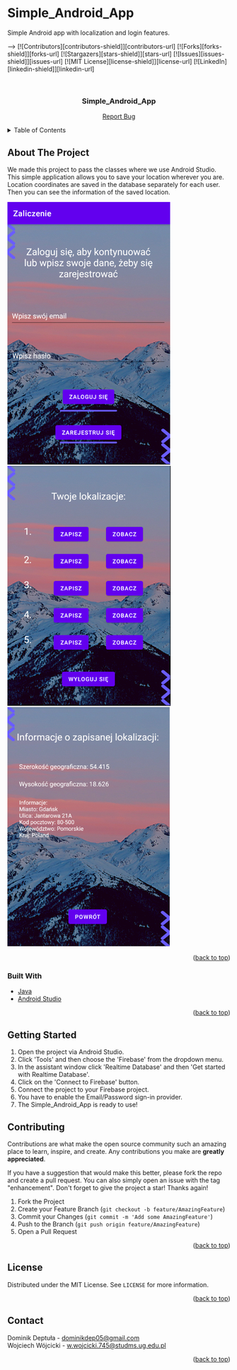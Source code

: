 # Simple_Android_App
 Simple Android app with localization and login features.

<div id="top"></div>

-->
[![Contributors][contributors-shield]][contributors-url]
[![Forks][forks-shield]][forks-url]
[![Stargazers][stars-shield]][stars-url]
[![Issues][issues-shield]][issues-url]
[![MIT License][license-shield]][license-url]
[![LinkedIn][linkedin-shield]][linkedin-url]



<!-- PROJECT LOGO -->
<br />
<div align="center">
  <h3 align="center">Simple_Android_App</h3>
  <p align="center">
    <a href="https://github.com/DominikDeptula/Simple_Android_App/issues">Report Bug</a>
    
  </p>
</div>



<!-- TABLE OF CONTENTS -->
<details>
  <summary>Table of Contents</summary>
  <ol>
    <li>
      <a href="#about-the-project">About The Project</a>
      <ul>
        <li><a href="#built-with">Built With</a></li>
      </ul>
    </li>
    <li>
      <a href="#getting-started">Getting Started</a>
      <ul>
      </ul>
    </li>
    <li><a href="#contributing">Contributing</a></li>
    <li><a href="#license">License</a></li>
    <li><a href="#contact">Contact</a></li>
  </ol>
</details>



<!-- ABOUT THE PROJECT -->
## About The Project

We made this project to pass the classes where we use Android Studio. This simple application allows you to save your location wherever you are. Location coordinates are saved in the database separately for each user. Then you can see the information of the saved location.

 ![](screenshots/Screenshot1.PNG)
 ![](screenshots/Screenshot2.PNG)
 ![](screenshots/Screenshot3.PNG)



<p align="right">(<a href="#top">back to top</a>)</p>



### Built With


* [Java](https://www.java.com)
* [Android Studio](https://developer.android.com)

<p align="right">(<a href="#top">back to top</a>)</p>



<!-- GETTING STARTED -->
## Getting Started

1. Open the project via Android Studio.
2. Click 'Tools' and then choose the 'Firebase' from the dropdown menu.
3. In the assistant window click 'Realtime Database' and then 'Get started with Realtime Database'.
4. Click on the 'Connect to Firebase' button.
5. Connect the project to your Firebase project.
6. You have to enable the Email/Password sign-in provider.
7. The Simple_Android_App is ready to use!


<!-- CONTRIBUTING -->
## Contributing

Contributions are what make the open source community such an amazing place to learn, inspire, and create. Any contributions you make are **greatly appreciated**.

If you have a suggestion that would make this better, please fork the repo and create a pull request. You can also simply open an issue with the tag "enhancement".
Don't forget to give the project a star! Thanks again!

1. Fork the Project
2. Create your Feature Branch (`git checkout -b feature/AmazingFeature`)
3. Commit your Changes (`git commit -m 'Add some AmazingFeature'`)
4. Push to the Branch (`git push origin feature/AmazingFeature`)
5. Open a Pull Request

<p align="right">(<a href="#top">back to top</a>)</p>



<!-- LICENSE -->
## License

Distributed under the MIT License. See `LICENSE` for more information.

<p align="right">(<a href="#top">back to top</a>)</p>



<!-- CONTACT -->
## Contact

Dominik Deptuła - dominikdep05@gmail.com
<br />
Wojciech Wójcicki - w.wojcicki.745@studms.ug.edu.pl

<p align="right">(<a href="#top">back to top</a>)</p>
